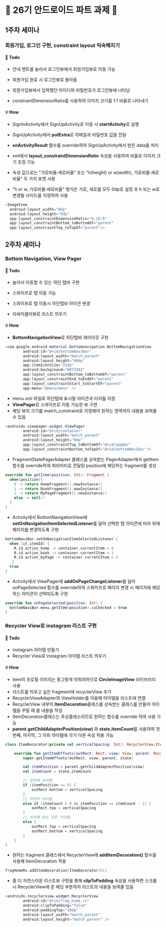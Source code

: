 # 🦖 26기 안드로이드 파트 과제 🦖

## 1주차 세미나

### 회원가입, 로그인 구현, constraint layout 익숙해지기

#### 📌 Todo

  - 안내 멘트를 눌러서 로그인뷰에서 회원가입뷰로 이동 가능
  - 회원가입 완료 시 로그인뷰로 돌아옴
  - 회원가입뷰에서 입력했던 아이디와 비밀번호가 로그인뷰에 나타남

  - constraintDimensionRatio를 사용하여 이미지 크기를 1:1 비율로 나타내기

#### 💡 How

- SignInActivity에서 SignUpActivity로 이동 시 **startActivity**로 실행
- SignUpActivity에서 **putExtra**로 이메일과 비밀번호 값을 전달
- **onActivityResult** 함수를 override하여 SignUpActivity에서 받은 data를 처리

- xml에서 **layout_constraintDimensionRatio** 속성을 사용하여 비율로 이미지 크기 조정 가능
- 속성 값으로는 "가로비율:세로비율" 또는 "h(height) or w(width), 가로비율:세로비율" 두 가지 포맷 사용
- "h or w, 가로비율:세로비율" 형식은 가로, 세로를 모두 0dp로 설정 후 h 또는 w로 변경될 사이드를 지정하여 사용
```kotlin
<ImageView 
  android:layout_width="0dp"
  android:layout_height="0dp"
  app:layout_constraintDimensionRatio="H,16:9"
  app:layout_constraintBottom_toBottomOf="parent"
  app:layout_constraintTop_toTopOf="parent"/>
```


## 2주차 세미나

### Bottom Navigation, View Pager

#### 📌 Todo

- 눌러서 이동할 수 있는 하단 탭바 구현 
- 스와이프로 탭 이동 가능
- 스와이프로 탭 이동시 하단탭바 아이콘 변경

- 리싸이클러뷰로 리스트 띄우기

#### 💡 How

- **BottomNavigationView**로 하단탭바 레이아웃 구현
```kotlin
<com.google.android.material.bottomnavigation.BottomNavigationView
        android:id="@+id/bottomNaviBar"
        android:layout_width="match_parent"
        android:layout_height="60dp"
        app:itemIconSize="22dp"
        android:background="#073392"
        app:layout_constraintBottom_toBottomOf="parent"
        app:layout_constraintEnd_toEndOf="parent"
        app:layout_constraintStart_toStartOf="parent"
        app:menu="@menu/menu" />
```
- menu.xml 파일로 하단탭에 표시될 아이콘과 타이틀 지정
- **ViewPager**로 스와이프로 이동 가능한 뷰 구현
- 해당 뷰의 크기를 match_constraint로 지정해야 원하는 영역까지 내용을 보여줄 수 있음
```kotlin
<androidx.viewpager.widget.ViewPager
        android:id="@+id/container"
        android:layout_width="match_parent"
        android:layout_height="0dp"
        app:layout_constraintTop_toBottomOf="@+id/appBar"
        app:layout_constraintBottom_toTopOf="@+id/bottomNaviBar"/>
```
- FragmentStatePagerAdapter 클래스를 상속받는 PagerAdapter에서 getItem 함수를 override하여 파라미터로 전달된 position에 해당하는 fragment를 생성
```kotlin
override fun getItem(position: Int): Fragment {
  when(position){
    0 -> return HomeFragment().newInstance()
    1 -> return BookFragment().newInstance()
    2 -> return MyPageFragment().newInstance()
    else -> null!!
  }
}
```
- Activity에서 BottomNavigationView에 **setOnNavigationItemSelectedListener**를 달아 선택한 탭 아이콘에 따라 위에 페이지를 변경하도록 구현
```kotlin
bottomNaviBar.setOnNavigationItemSelectedListener {
  when (it.itemId) {
    R.id.action_home -> container.currentItem = 0
    R.id.action_book -> container.currentItem = 1
    R.id.action_myPage -> container.currentItem = 2
   }
  true
}
```
- Activity에서 ViewPager에 **addOnPageChangeListener**를 달아 onPageSelected 함수를 override하여 스와이프로 페이지 변경 시 페이지에 해당하는 아이콘이 선택되도록 구현 
```kotlin
override fun onPageSelected(position: Int) {
  bottomNaviBar.menu.getItem(position).isChecked = true
}
```

### Recycler View로 instagram 리스트 구현

#### 📌 Todo

- instagram 아이템 만들기
- Recycler View로 instagram 아이템 리스트 띄우기

#### 💡 How

- item의 프로필 이미지는 동그랗게 띄워야하므로 **CircleImageView** 라이브러리 사용
- 리스트를 띄우고 싶은 fragment에 recyclerView 추가
- RecyclerViewAdapter와 ViewHolder를 이용해 아이템을 리스트에 연결
- RecyclerView 내부의 **ItemDecoration**클래스를 상속받는 클래스를 만들어 아이템을 꾸밀 때 쓸 내용을 작성
- ItemDecoration클래스는 추상클래스이므로 원하는 함수를 override 하여 사용 가능
- **parent.getChildAdapterPosition(view)** 와 **state.itemCount**를 사용하여 첫번째, 마지막, 그 이외 아이템에 각기 다른 속성 적용 가능
```kotlin
class ItemDecorator(private val verticalSpacing: Int): RecyclerView.ItemDecoration(){

    override fun getItemOffsets(outRect: Rect, view: View, parent: RecyclerView, state: RecyclerView.State) {
        super.getItemOffsets(outRect, view, parent, state)

        val itemPosition = parent.getChildAdapterPosition(view)
        val itemCount = state.itemCount

        // 첫번째 아이템
        if (itemPosition == 0) {
            outRect.bottom = verticalSpacing
        }
        // 마지막 아이템
        else if (itemCount > 0 && itemPosition == itemCount - 1) {
            outRect.top = verticalSpacing
        }
        // 사이에 있는 모든 아이템
        else {
            outRect.top = verticalSpacing
            outRect.bottom = verticalSpacing
        }
    }
}
```
- 원하는 fragment 클래스에서 RecyclerView에 **addItemDecoration()** 함수를 사용해 ItemDecoration 적용
```kotlin
fragHomeRv.addItemDecoration(ItemDecorator(5)) 
```
- 좀 더 자연스러운 리스트뷰 구현을 통해 **clipToPadding** 속성을 사용하면 스크롤 시 RecyclerView에 준 패딩 부분까지 리스트의 내용을 보여줄 있음
```kotlin
<androidx.recyclerview.widget.RecyclerView
        android:id="@+id/frag_home_rv"
        android:clipToPadding="false"
        android:paddingTop="10dp"
        android:layout_width="match_parent"
        android:layout_height="match_parent" />
```
